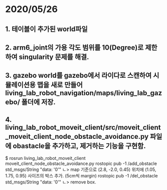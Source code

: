 # 2020/05/26
## 1. 테이블이 추가된 world파일
## 2. arm6_joint의 가용 각도 범위를 10(Degree)로 제한하여 singularity 문제를 해결.
## 3. gazebo world를 gazebo에서 라이다로 스캔하여 시뮬레이션용 맵을 새로 만들어 living_lab_robot_navigation/maps/living_lab_gazebo/ 폴더에 저장.
## 4. living_lab_robot_moveit_client/src/moveit_client_moveit_client_node_obstacle_avoidance.py 파일에 obastacle을 추가하고, 제거하는 기능을 구현함.
 $ rosrun living_lab_robot_moveit_client moveit_client_node_obstacle_avoidance.py
  rostopic pub -1 /add_obstacle std_msgs/String "data: '0'"
   ㄴ> map 기준으로 (2.8, -2.0, 0.45) 위치에 (1.05, 1.75, 0.95) 사이즈의 박스 추가. (5cm씩 margin)
  rostopic pub -1 /del_obstacle std_msgs/String "data: '0'"
   ㄴ> remove box.
